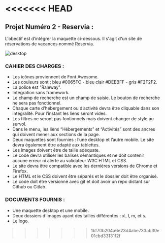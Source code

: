<<<<<<< HEAD
=======
## Projet Numéro 2 - Reservia :
L'obectif est d'intégrer la maquette ci-dessous. Il s'agit d'un site de réservations de vacances nommé Reservia.


![desktop](https://user-images.githubusercontent.com/85175192/127308109-6485dadc-7c82-49eb-af15-f5f6f06248e2.png)

### CAHIER DES CHARGES :
- Les icônes proviennent de Font Awesome.
- Les couleurs sont : bleu #0065FC - bleu clair #DEEBFF - gris #F2F2F2.
- La police est "Raleway".
- Integration sans framework.
- Le champ de recherche est un champ de saisie. Le bouton de recherche ne sera pas fonctionnel.
- Chaque carte d’hébergement ou d’activité devra être cliquable dans son intégralité. Pour l’instant les liens seront vides.
- Les filtres ne seront pas fontionnels mais doivent changer de style au survol.
- Dans le menu, les liens “Hébergements” et “Activités” sont des ancres qui doivent mener aux sections de la page.
- Deux maquettes sont fournies : l’une desktop et l’autre mobile. Le site devra également être adapté aux tablettes.
- Les images doivent être de taille adéquate.
- Le code devra utiliser les balises sémantiques et ne doit contenir aucune erreur ni alerte au validateur W3C HTML et CSS.
- Le site devra être compatible avec les dernières versions de Chrome et Firefox.
- Le HTML et le CSS doivent être séparés et le dossier doit être organisé.
- Le code doit être versionné avec git et doit avoir un repo distant sur Github ou Gitlab.

### DOCUMENTS FOURNIS : 
- Une maquette desktop et une mobile.
- Deux dossiers d'images ayant des tailles différentes : xl, l, m, et s.
- Le logo.
>>>>>>> 1bf70b204a6e23d4abe733ab30e01cbd33131f2f
